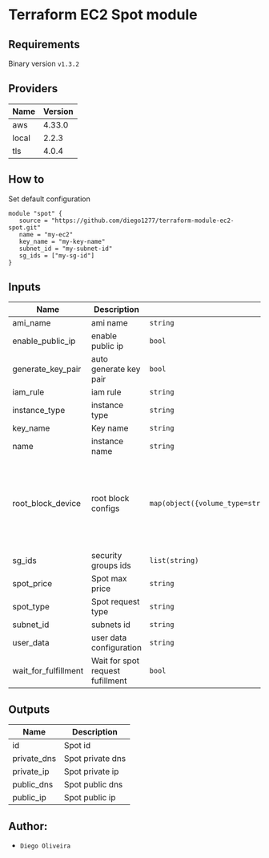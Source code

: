 # Terraform EC2 Spot module

## Requirements
Binary version ```v1.3.2```

## Providers

| Name | Version |
|------|---------|
| aws | 4.33.0 |
| local | 2.2.3 |
| tls | 4.0.4 |

## How to
Set default configuration
```
module "spot" {
   source = "https://github.com/diego1277/terraform-module-ec2-spot.git"
   name = "my-ec2"
   key_name = "my-key-name"
   subnet_id = "my-subnet-id"
   sg_ids = ["my-sg-id"]
}
```
## Inputs

| Name | Description | Type | Default | Required |
|------|-------------|------|---------|:--------:|
| ami\_name | ami name | `string` | `"ami-0bbe28eb2173f6167"` | no |
| enable\_public\_ip | enable public ip | `bool` | `true` | no |
| generate\_key\_pair | auto generate key pair | `bool` | `false` | no |
| iam\_rule | iam rule | `string` | `null` | no |
| instance\_type | instance type | `string` | `"t2.micro"` | no |
| key\_name | Key name | `string` | `null` | no |
| name | instance name | `string` | n/a | yes |
| root\_block\_device | root block configs | `map(object({volume_type=string,volume_size=number,delete_on_termination=bool,encrypted=bool}))` | <pre>{<br>  "root": {<br>    "delete_on_termination": true,<br>    "encrypted": false,<br>    "volume_size": 8,<br>    "volume_type": "gp2"<br>  }<br>}</pre> | no |
| sg\_ids | security groups ids | `list(string)` | n/a | yes |
| spot\_price | Spot max price | `string` | `"On-demand"` | no |
| spot\_type | Spot request type | `string` | `"one-time"` | no |
| subnet\_id | subnets id | `string` | n/a | yes |
| user\_data | user data configuration | `string` | `null` | no |
| wait\_for\_fulfillment | Wait for spot request fufillment | `bool` | `true` | no |

## Outputs

| Name | Description |
|------|-------------|
| id | Spot id |
| private\_dns | Spot private dns |
| private\_ip | Spot private ip |
| public\_dns | Spot public dns |
| public\_ip | Spot public ip |

## Author:
- `Diego Oliveira`
